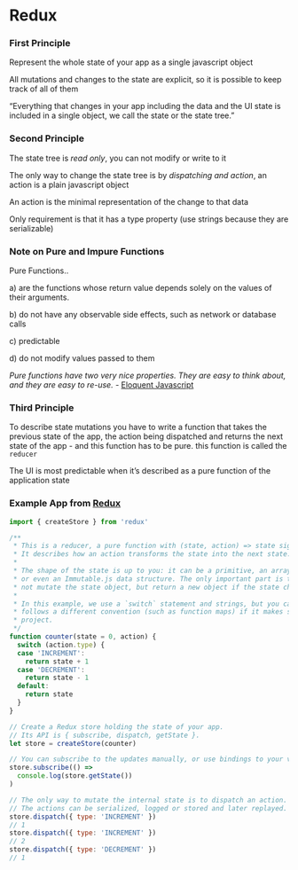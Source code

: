 # Redux

### First Principle

Represent the whole state of your app as a single javascript object

All mutations and changes to the state are explicit, so it is possible to keep track of all of them

“Everything that changes in your app including the data and the UI state is included in a single object, we call the state or the state tree.” 


### Second Principle

The state tree is *read only*, you can not modify or write to it

The only way to change the state tree is by *dispatching and action*, an action is a plain javascript object

An action is the minimal representation of the change to that data

Only requirement is that it has a type property (use strings because they are serializable) 


### Note on Pure and Impure Functions

Pure Functions..

a) are the functions whose return value depends solely on the values of their arguments. 

b) do not have any observable side effects, such as network or database calls

c) predictable

d) do not modify values passed to them

*Pure functions have two very nice properties. They are easy to think about, and they are easy to re-use.* - [Eloquent Javascript]

### Third Principle

To describe state mutations you have to write a function that takes the previous state of the app, the action being dispatched and returns the next state of the app - and this function has to be pure. this function is called the `reducer`

The UI is most predictable when it’s described as a pure function of the application state


### Example App from [Redux]

```js
import { createStore } from 'redux'

/**
 * This is a reducer, a pure function with (state, action) => state signature.
 * It describes how an action transforms the state into the next state.
 *
 * The shape of the state is up to you: it can be a primitive, an array, an object,
 * or even an Immutable.js data structure. The only important part is that you should
 * not mutate the state object, but return a new object if the state changes.
 *
 * In this example, we use a `switch` statement and strings, but you can use a helper that
 * follows a different convention (such as function maps) if it makes sense for your
 * project.
 */
function counter(state = 0, action) {
  switch (action.type) {
  case 'INCREMENT':
    return state + 1
  case 'DECREMENT':
    return state - 1
  default:
    return state
  }
}

// Create a Redux store holding the state of your app.
// Its API is { subscribe, dispatch, getState }.
let store = createStore(counter)

// You can subscribe to the updates manually, or use bindings to your view layer.
store.subscribe(() =>
  console.log(store.getState())
)

// The only way to mutate the internal state is to dispatch an action.
// The actions can be serialized, logged or stored and later replayed.
store.dispatch({ type: 'INCREMENT' })
// 1
store.dispatch({ type: 'INCREMENT' })
// 2
store.dispatch({ type: 'DECREMENT' })
// 1
```


[Redux]: <https://github.com/reactjs/redux>
[Eloquent Javascript]: <http://eloquentjavascript.net/1st_edition/chapter3.html>